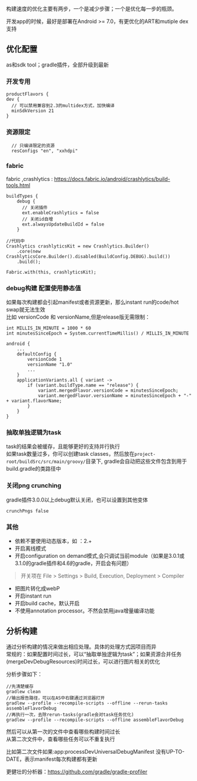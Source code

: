 构建速度的优化主要有两步，一个是减少步骤；一个是优化每一步的瓶颈。  

开发app的时候，最好是部署在Android >= 7.0，有更优化的ART和mutiple dex支持  

## 优化配置  
as和sdk tool；gradle插件，全部升级到最新

### 开发专用
```
productFlavors {
dev {
  // 可以禁用兼容到2.3的multidex方式，加快编译
  minSdkVersion 21
}
```
### 资源限定    
```
  // 只编译限定的资源
  resConfigs "en", "xxhdpi"  
```
### fabric
fabric ,crashlytics : https://docs.fabric.io/android/crashlytics/build-tools.html
```
buildTypes {
    debug {
      // 关闭插件
      ext.enableCrashlytics = false
      // 关闭id自增
      ext.alwaysUpdateBuildId = false
    }

//代码中
Crashlytics crashlyticsKit = new Crashlytics.Builder()
    .core(new CrashlyticsCore.Builder().disabled(BuildConfig.DEBUG).build())
    .build();

Fabric.with(this, crashlyticsKit);
```

### debug构建 配置使用静态值
如果每次构建都会引起manifest或者资源更新，那么instant run的code/hot swap就无法生效  
比如 versionCode 和 versionName,但是release版无需限制：  
```
int MILLIS_IN_MINUTE = 1000 * 60
int minutesSinceEpoch = System.currentTimeMillis() / MILLIS_IN_MINUTE

android {
    ...
    defaultConfig {
        versionCode 1
        versionName "1.0"
        ...
    }
    applicationVariants.all { variant ->
        if (variant.buildType.name == "release") {
            variant.mergedFlavor.versionCode = minutesSinceEpoch;
            variant.mergedFlavor.versionName = minutesSinceEpoch + "-" + variant.flavorName;
        }
    }
}
```
### 抽取单独逻辑为task
task的结果会被缓存，且能够更好的支持并行执行  
如果task数量过多，你可以创建task classes，然后放在`project-root/buildSrc/src/main/groovy/`目录下, gradle会自动把这些文件包含到用于build.gradle的类路径中  

### 关闭png crunching  
gradle插件3.0.0以上debug默认关闭，也可以设置到其他变体  
```
crunchPngs false
```

### 其他
- 依赖不要使用动态版本，如 ：2.+
- 开启离线模式
- 开启configuration on demand模式,会只调试当前module（如果是3.0.1或3.1.0的gradle插件和4.6的gradle，开启会有问题）
>开关项在 File > Settings >  Build, Execution, Deployment > Compiler
- 把图片转化成webP
- 开启instant run
- 开启build cache，默认开启
- 不使用annotation processor。不然会禁用java增量编译功能

## 分析构建
通过分析构建的情况来做出相应处理。具体的处理方式因项目而异    
常规的：如果配置时间过长，可以“抽取单独逻辑为task”；如果资源合并任务(mergeDevDebugResources)时间过长，可以进行图片相关的优化  

分析步骤如下：
```
//先清楚缓存
gradlew clean
//输出报告路径，可以在AS中右键通过浏览器打开
gradlew --profile --recompile-scripts --offline --rerun-tasks assembleFlavorDebug
//再执行一次，去除rerun-tasks(gradle会对task任务优化)
gradlew --profile --recompile-scripts --offline assembleFlavorDebug
```
然后可以从第一次的文件中查看哪些构建时间过长  
从第二次文件中，查看哪些任务可以不重复执行  

比如第二次文件如果:app:processDevUniversalDebugManifest 没有UP-TO-DATE，表示manifest每次构建都有更新

更健壮的分析器：https://github.com/gradle/gradle-profiler  
